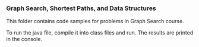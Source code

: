 ### Graph Search, Shortest Paths, and Data Structures

This folder contains code samples for problems in Graph Search course.

To run the java file, compile it into class files and run. The results are printed in the console.
